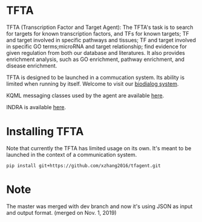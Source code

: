 # TFTA
TFTA (Transcription Factor and Target Agent): The TFTA's task is to search for targets for known transcription factors, and TFs for known targets; TF and target involved in specific pathways and tissues; TF and target involved in specific GO terms;microRNA and target relationship; find evidence for given regulation from both our database and literatures. It also provides enrichment analysis, such as GO enrichment, pathway enrichment, and disease enrichment.

TFTA is designed to be launched in a commucation system. Its ability is limited when running by itself. Welcome to visit our [biodialog system](http://dialogue.bio).

KQML messaging classes used by the agent are available [here](https://github.com/bgyori/pykqml).

INDRA is available [here](https://github.com/sorgerlab/indra).

# Installing TFTA
Note that currently the TFTA has limited usage on its own. It's
meant to be launched in the context of a communication system. 

`pip install git+https://github.com/xzhang2016/tfagent.git`

# Note
The master was merged with dev branch and now it's using JSON as input and output format. (merged on Nov. 1, 2019)
